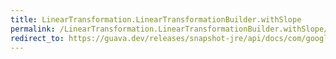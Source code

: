 ```yaml
---
title: LinearTransformation.LinearTransformationBuilder.withSlope
permalink: /LinearTransformation.LinearTransformationBuilder.withSlope/
redirect_to: https://guava.dev/releases/snapshot-jre/api/docs/com/google/common/math/LinearTransformation.LinearTransformationBuilder.html#withSlope-double-
---
```

